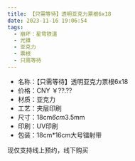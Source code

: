 ```yaml
---
title: 【只需等待】透明亚克力票根6x18
date: 2023-11-16 19:06:54
tags:
  - 崩坏：星穹铁道
  - 光锥
  - 亚克力
  - 票根
  - 只需等待
---
```


- 名称：【只需等待】透明亚克力票根6x18
- 价格：CNY ￥??.??
- 材质：亚克力
- 工艺：夹层印刷
- 尺寸：18cm*6cm*3.5mm
- 印刷：UV印刷
- 包装：18cm*16cm大号镭射带

现仅支持线上预约，线下购买